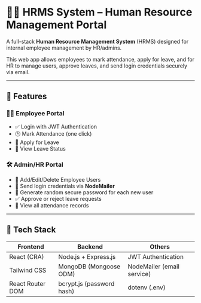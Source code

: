 # 🧑‍💼 HRMS System – Human Resource Management Portal

A full-stack **Human Resource Management System** (HRMS) designed for internal employee management by HR/admins.

This web app allows employees to mark attendance, apply for leave, and for HR to manage users, approve leaves, and send login credentials securely via email.

---

## 🚀 Features

### 👩‍💼 Employee Portal
- ✅ Login with JWT Authentication
- 🕒 Mark Attendance (one click)
- 📝 Apply for Leave
- 📄 View Leave Status

### 🛠️ Admin/HR Portal
- 👥 Add/Edit/Delete Employee Users
- 📩 Send login credentials via **NodeMailer**
- 🔑 Generate random secure password for each new user
- ✅ Approve or reject leave requests
- 📅 View all attendance records

---

## 🧰 Tech Stack

| Frontend                | Backend                   | Others                     |
|------------------------|---------------------------|----------------------------|
| React (CRA)            | Node.js + Express.js      | JWT Authentication         |
| Tailwind CSS           | MongoDB (Mongoose ODM)    | NodeMailer (email service) |
| React Router DOM       | bcrypt.js (password hash) | dotenv (.env)              |

